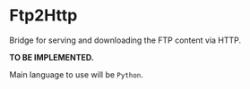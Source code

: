 # Ftp2Http
Bridge for serving and downloading the FTP content via HTTP.

**TO BE IMPLEMENTED.**

Main language to use will be `Python`.
